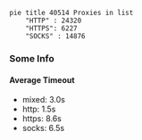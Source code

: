 
```mermaid
pie title 40514 Proxies in list
    "HTTP" : 24320
    "HTTPS": 6227
    "SOCKS" : 14876
```

### Some Info
#### Average Timeout

- mixed: 3.0s
- http: 1.5s
- https: 8.6s
- socks: 6.5s